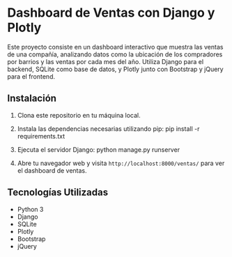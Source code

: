 # Dashboard de Ventas con Django y Plotly

Este proyecto consiste en un dashboard interactivo que muestra las ventas de una compañía, analizando datos como la ubicación de los compradores por barrios y las ventas por cada mes del año. Utiliza Django para el backend, SQLite como base de datos, y Plotly junto con Bootstrap y jQuery para el frontend.

## Instalación

1. Clona este repositorio en tu máquina local.
2. Instala las dependencias necesarias utilizando pip:
pip install -r requirements.txt
3. Ejecuta el servidor Django:
python manage.py runserver

4. Abre tu navegador web y visita `http://localhost:8000/ventas/` para ver el dashboard de ventas.

## Tecnologías Utilizadas

- Python 3
- Django
- SQLite
- Plotly
- Bootstrap
- jQuery
